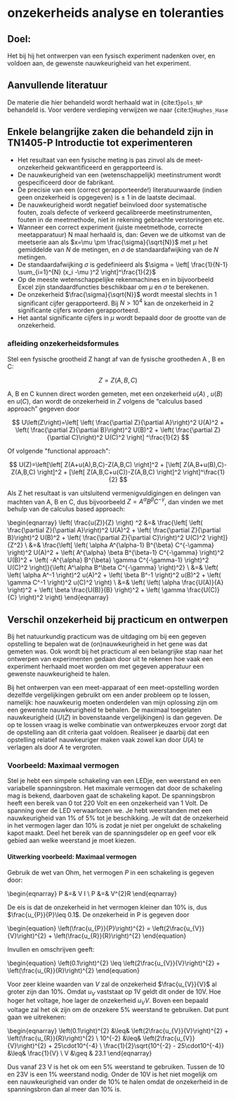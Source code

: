 # onzekerheids analyse en toleranties

## Doel:
Het bij hij het ontwerpen van een fysisch experiment nadenken over, en voldoen aan, de
gewenste nauwkeurigheid van het experiment.

## Aanvullende literatuur
De materie die hier behandeld wordt herhaald wat in {cite:t}`pols_NP` behandeld is. Voor verdere verdieping verwijzen we naar {cite:t}`Hughes_Hase`

## Enkele belangrijke zaken die behandeld zijn in TN1405-P Introductie tot experimenteren
* Het resultaat van een fysische meting is pas zinvol als de meet-onzekerheid gekwantificeerd en
gerapporteerd is.
* De nauwkeurigheid van een (wetenschappelijk) meetinstrument wordt gespecificeerd door de
fabrikant.
* De precisie van een (correct gerapporteerde!) literatuurwaarde (indien geen onzekerheid is
opgegeven) is $\pm$ 1 in de laatste decimaal.
* De nauwkeurigheid wordt negatief beïnvloed door systematische fouten, zoals defecte of verkeerd
gecalibreerde meetinstrumenten, fouten in de meetmethode, niet in rekening gebrachte verstoringen
etc.
* Wanneer een correct experiment (juiste meetmethode, correcte meetapparatuur) N maal herhaald is,
dan: Geven we de uitkomst van de meetserie aan als $x=\mu \pm \frac{\sigma}{\sqrt{N}}$ met $\mu$ het gemiddelde van $N$ de metingen, en $\sigma$ de standaardafwijking van de $N$ metingen.
* De standaardafwijking $\sigma$ is gedefinieerd als $\sigma = \left[ \frac{1}{N-1} \sum_{i=1}^{N} (x_i -\mu )^2  \right]^\frac{1}{2}$
* Op de meeste wetenschappelijke rekenmachines en in bijvoorbeeld Excel zijn standaardfuncties
beschikbaar om $\mu$ en $\sigma$ te berekenen.
* De onzekerheid $\frac{\sigma}{\sqrt{N}}$ wordt meestal slechts in 1 significant cijfer gerapporteerd. Bij $N>10^4$ kan de onzekerheid in 2 significante cijfers worden gerapporteerd.
* Het aantal significante cijfers in $\mu$ wordt bepaald door de grootte van de onzekerheid.

### afleiding onzekerheidsformules
Stel een fysische grootheid Z hangt af van de fysische grootheden A , B en C: 

$$
Z=Z\left(A,B,C\right)
$$

A, B en C kunnen direct worden gemeten, met een onzekerheid $u(A)$ , $u(B)$ en $u\left(C\right)$, dan wordt de onzekerheid in $Z$ volgens de “calculus based approach” gegeven door

$$
U\left(Z\right)=\left[ \left( \frac{\partial Z}{\partial A}\right)^2 U(A)^2 + \left( \frac{\partial Z}{\partial B}\right)^2 U(B)^2 + \left( \frac{\partial Z}{\partial C}\right)^2 U(C)^2 \right] ^\frac{1}{2}
$$

Of volgende "functional approach":

$$
U(Z)=\left[\left[ Z(A+u(A),B,C)-Z(A,B,C) \right]^2 + [\left[ Z(A,B+u(B),C)-Z(A,B,C) \right]^2 + [\left[ Z(A,B,C+u(C))-Z(A,B,C) \right]^2 \right]^\frac{1}{2}
$$

Als Z het resultaat is van uitsluitend vermenigvuldigingen en delingen van machten van A, B en C, dus bijvoorbeeld $Z = A^\alpha B^\beta C^{-\gamma}$, dan vinden we met behulp van de calculus based approach:


\begin{eqnarray}
\left( \frac{u(Z)}{Z} \right) ^2 &=& \frac{\left[ \left( \frac{\partial Z}{\partial A}\right)^2 U(A)^2 + \left( \frac{\partial Z}{\partial B}\right)^2 U(B)^2 + \left( \frac{\partial Z}{\partial C}\right)^2 U(C)^2 \right]}{Z^2}
\\
&=& \frac{\left[ \left( \alpha A^{\alpha-1} B^{\beta} C^{-\gamma} \right)^2 U(A)^2 + \left(  A^{\alpha} \beta B^{\beta-1} C^{-\gamma} \right)^2 U(B)^2  +  \left( -A^{\alpha} B^{\beta} \gamma C^{-\gamma-1} \right)^2 U(C)^2 \right]}{\left( A^\alpha B^\beta C^{-\gamma} \right)^2}
\\
&=& \left( \left( \alpha A^-1 \right)^2 u(A)^2 + \left( \beta B^-1 \right)^2 u(B)^2 + \left( \gamma C^-1 \right)^2 u(C)^2 \right) 
\\
&=& \left( \left( \alpha \frac{U(A)}{A} \right)^2 +  \left( \beta \frac{U(B)}{B} \right)^2 +  \left( \gamma \frac{U(C)}{C} \right)^2 
\right) 
\end{eqnarray}


## Verschil onzekerheid bij practicum en ontwerpen
Bij het natuurkundig practicum was de uitdaging om bij een gegeven opstelling te bepalen wat de (on)nauwkeurigheid in het gene was dat gemeten was. Ook wordt bij het practicum al een belangrijke stap naar het ontwerpen van experimenten gedaan door uit te rekenen hoe vaak een experiment herhaald moet worden om met gegeven apperatuur een gewenste nauwkeurigheid te halen.

Bij het ontwerpen van een meet-apparaat of een meet-opstelling worden dezelfde vergelijkingen gebruikt om een ander probleem op te lossen, namelijk: hoe nauwkeurig moeten onderdelen van mijn oplossing zijn om een gewenste nauwkeurigheid te behalen. De maximaal toegelaten nauwkeurigheid ($U\left( Z\right)$ in bovenstaande vergelijkingen) is dan gegeven. De op te lossen vraag is welke combinatie van ontwerpkeuzes ervoor zorgt dat de opstelling aan dit criteria gaat voldoen. Realiseer je daarbij dat een opstelling relatief nauwkeuriger maken vaak zowel kan door $U\left( A\right)$ te verlagen als door $A$ te vergroten.

### Voorbeeld: Maximaal vermogen
Stel je hebt een simpele schakeling van een LEDje, een weerstand en een variabelle spanningsbron. Het maximale vermogen dat door de schakeling mag is bekend, daarboven gaat de schakeling kapot. De spanningsbron heeft een bereik van 0 tot 220 Volt en een onzekerheid van 1 Volt. De spanning over de LED verwaarlozen we. Je hebt weerstanden met een nauwkeurigheid van 1% of 5% tot je beschikking. Je wilt dat de onzekerheid in het vermogen lager dan 10% is zodat je niet per ongelukt de schakeling kapot maakt. Deel het bereik van de spanningsdeler op en geef voor elk gebied aan welke weerstand je moet kiezen.

#### Uitwerking voorbeeld: Maximaal vermogen
Gebruik de wet van Ohm, het vermogen $P$ in een schakeling is gegeven door:

\begin{eqnarray}
P &=& V I
\\
P &=& V^{2}R
\end{eqnarray}

De eis is dat de onzekerheid in het vermogen kleiner dan 10% is, dus $\frac{u_{P}}{P}\leq 0.1$. De onzekerheid in P is gegeven door

\begin{equation}
\left(\frac{u_{P}}{P}\right)^{2} = \left(2\frac{u_{V}}{V}\right)^{2} + \left(\frac{u_{R}}{R}\right)^{2}
\end{equation}

Invullen en omschrijven geeft:

\begin{equation}
\left(0.1\right)^{2} \leq \left(2\frac{u_{V}}{V}\right)^{2} + \left(\frac{u_{R}}{R}\right)^{2}
\end{equation}

Voor zeer kleine waarden van $V$ zal de onzekerheid $\frac{u_{V}}{V}$ al groter zijn dan 10%. Omdat $u_{V}$ vaststaat op 1V geldt dit onder de 10V. Hoe hoger het voltage, hoe lager de onzekerheid $u_{V}{V}$. Boven een bepaald voltage zal het ok zijn om de onzekere 5% weerstand te gebruiken. Dat punt gaan we uitrekenen:

\begin{eqnarray}
\left(0.1\right)^{2} &\leq& \left(2\frac{u_{V}}{V}\right)^{2} + \left(\frac{u_{R}}{R}\right)^{2}
\\
10^{-2} &\leq& \left(2\frac{u_{V}}{V}\right)^{2} + 25\cdot10^{-4}
\\
\frac{1}{2}\sqrt{10^{-2} - 25\cdot10^{-4}} &\leq& \frac{1}{V}
\\
V &\geq & 23.1
\end{eqnarray}

Dus vanaf 23 V is het ok om een 5% weerstand te gebruiken. Tussen de 10 en 23V is een 1% weerstand nodig. Onder de 10V is het niet mogelijk om een nauwkeurigheid van onder de 10% te halen omdat de onzekerheid in de spanningsbron dan al meer dan 10% is.

